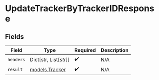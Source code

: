 # UpdateTrackerByTrackerIDResponse


## Fields

| Field                                  | Type                                   | Required                               | Description                            |
| -------------------------------------- | -------------------------------------- | -------------------------------------- | -------------------------------------- |
| `headers`                              | Dict[str, List[*str*]]                 | :heavy_check_mark:                     | N/A                                    |
| `result`                               | [models.Tracker](../models/tracker.md) | :heavy_check_mark:                     | N/A                                    |